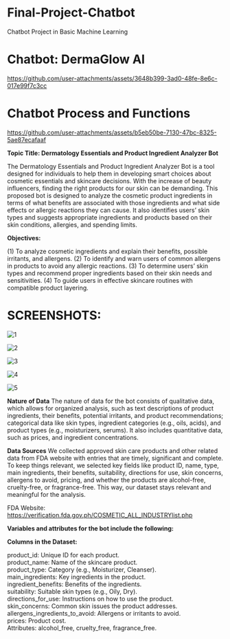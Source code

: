 # Final-Project-Chatbot
Chatbot Project in Basic Machine Learning

# Chatbot: DermaGlow AI


https://github.com/user-attachments/assets/3648b399-3ad0-48fe-8e6c-017e99f7c3cc


# Chatbot Process and Functions

https://github.com/user-attachments/assets/b5eb50be-7130-47bc-8325-5ae87ecafaaf


**Topic Title: Dermatology Essentials and Product Ingredient Analyzer Bot**

The Dermatology Essentials and Product Ingredient Analyzer Bot is a tool designed for individuals to help them in developing smart choices about cosmetic essentials and skincare decisions. With the increase of beauty influencers, finding the right products for our skin can be demanding. This proposed bot is designed to analyze the cosmetic product ingredients in terms of what benefits are associated with those ingredients and what side effects or allergic reactions they can cause. It also identifies users’ skin types and suggests appropriate ingredients and products based on their skin conditions, allergies, and spending limits. 


**Objectives:**

(1) To analyze cosmetic ingredients and explain their benefits, possible irritants, and allergens. (2) To identify and warn users of common allergens in products to avoid any allergic reactions. (3) To determine users’ skin types and recommend proper ingredients based on their skin needs and sensitivities. (4) To guide users in effective skincare routines with compatible product layering. 

# SCREENSHOTS:

![1](https://github.com/user-attachments/assets/0c7eb46e-efeb-4324-aa3b-65f0d82af016)


![2](https://github.com/user-attachments/assets/0f17825a-8d00-4d4f-aa4f-8d6f5c307e80)


![3](https://github.com/user-attachments/assets/0dac6a0c-bdfa-42e8-9393-89eca5a19591)


![4](https://github.com/user-attachments/assets/3d945d29-a82f-43be-aff7-85343fbd3789)


![5](https://github.com/user-attachments/assets/1a7ac328-4616-479f-baa1-0c50f13bcc7b)


**Nature of Data**
The nature of data for the bot consists of qualitative data, which allows for organized analysis, such as text descriptions of product ingredients, their benefits, potential irritants, and product recommendations; categorical data like skin types, ingredient categories (e.g., oils, acids), and product types (e.g., moisturizers, serums). It also includes quantitative data, such as prices, and ingredient concentrations.

**Data Sources**
We collected approved skin care products and other related data from FDA website with entries that are timely, significant and complete. To keep things relevant, we selected key fields like product ID, name, type, main ingredients, their benefits, suitability, directions for use, skin concerns, allergens to avoid, pricing, and whether the products are alcohol-free, cruelty-free, or fragrance-free. This way, our dataset stays relevant and meaningful for the analysis.

FDA Website: https://verification.fda.gov.ph/COSMETIC_ALL_INDUSTRYlist.php

**Variables and attributes for the bot include the following:**

**Columns in the Dataset:**

product_id: Unique ID for each product. </br>
product_name: Name of the skincare product. </br>
product_type: Category (e.g., Moisturizer, Cleanser).</br>
main_ingredients: Key ingredients in the product.</br>
ingredient_benefits: Benefits of the ingredients.</br>
suitability: Suitable skin types (e.g., Oily, Dry).</br>
directions_for_use: Instructions on how to use the product.</br>
skin_concerns: Common skin issues the product addresses.</br>
allergens_ingredients_to_avoid: Allergens or irritants to avoid.</br>
prices: Product cost.</br>
Attributes: alcohol_free, cruelty_free, fragrance_free.</br>











